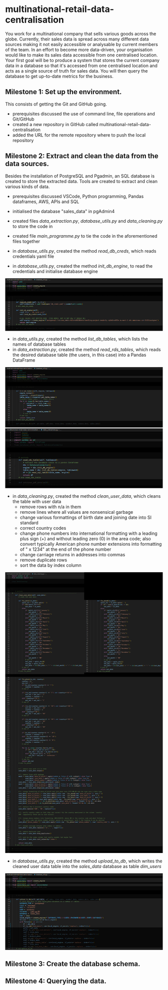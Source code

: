 # multinational-retail-data-centralisation

You work for a multinational company that sells various goods across the globe. Currently, their sales data is spread across many different data sources making it not easily accessible or analysable by current members of the team. In an effort to become more data-driven, your organisation would like to make its sales data accessible from one centralised location. Your first goal will be to produce a system that stores the current company data in a database so that it's accessed from one centralised location and acts as a single source of truth for sales data. You will then query the database to get up-to-date metrics for the business. 

## Milestone 1: Set up the environment.

This consists of getting the Git and GitHub going. 

- prerequisites discussed the use of command line, file operations and Git/GitHub
- created a new repository in GitHub called multinational-retail-data-centralisation
- added the URL for the remote repository where to push the local repository

## Milestone 2: Extract and clean the data from the data sources. 

Besides the installation of PostgreSQL and Pgadmin, an SQL database is created to store the extracted data. Tools are created to extract and clean various kinds of data. 

- prerequisites discussed VSCode, Python programming, Pandas dataframes, AWS, APIs and SQL
- initialised the database "sales_data" in pgAdmin4
- created files <i>data_extraction.py</i>, <i>database_utils.py</i> and <i>data_cleaning.py</i> to store the code in
- created file <i>main_programme.py</i> to tie the code in the aforementioned files together

- in <i>database_utils.py</i>, created the method <i>read_db_creds</i>, which reads credentials yaml file
- in <i>database_utils.py</i>, created the method <i>init_db_engine</i>, to read the credentials and initialise database engine

![multinational-retail-data-centralisation](database_utils-1.png?raw=true "Read credentials from yaml file and initialise database engine.")

- in <i>data_utils.py</i>, created the method <i>list_db_tables</i>, which lists the names of database tables 
- in <i>data_extraction.py</i>, created the method <i>read_rds_tables</i>, which reads the desired database table (the users, in this case) into a Pandas DataFrame

![multinational-retail-data-centralisation](database_utils-2.png?raw=true "Find the names of database tables.")
![multinational-retail-data-centralisation](data_extraction-1.png?raw=true "Read the desired database table.")

- in <i>data_cleaning.py</i>, created the method <i>clean_user_data</i>, which cleans the table with user data
    - remove rows with n/a in them
    - remove lines where all values are nonsensical garbage
    - change various formattings of birth date and joining date into SI standard
    - correct country codes
    - change phone numbers into international formatting with a leading plus sign (+) and without leading zero (0) in the area code; also convert typically American phone number extensions into formatting of " x 1234" at the end of the phone number
    - change carriage returns in addresses into commas
    - remove duplicate rows
    - sort the data by index column

![multinational-retail-data-centralisation](data_cleaning-1.png?raw=true "Clean the user data table.")

- in <i>database_utils.py</i>, created the method <i>upload_to_db</i>, which writes the cleaned user data table into the <i>sales_data</i> database as table <i>dim_users</i>

![multinational-retail-data-centralisation](database_utils-3.png?raw=true "Write cleaned user data into sales_data as dim_users.")


## Milestone 3: Create the database schema.

## Milestone 4: Querying the data.
